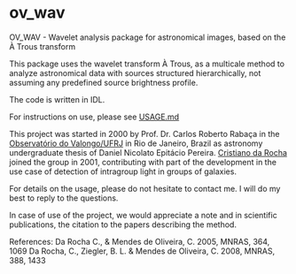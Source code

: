 # ov_wav
OV_WAV - Wavelet analysis package for astronomical images, based on the À Trous transform

This package uses the wavelet transform À Trous, as a multicale method to analyze astronomical data with sources structured hierarchically, not assuming any predefined source brightness profile.

The code is written in IDL.

For instructions on use, please see [USAGE.md](./docs/USAGE.md)

This project was started in 2000 by Prof. Dr. Carlos Roberto Rabaça in the [Observatório do Valongo/UFRJ](http://www.ov.ufrj.br/en/) in Rio de Janeiro, Brazil as astronomy undergraduate thesis of Daniel Nicolato Epitácio Pereira. [Cristiano da Rocha](https://github.com/crisdarocha) joined the group in 2001, contributing with part of the development in the use case of detection of intragroup light in groups of galaxies.

For details on the usage, please do not hesitate to contact me. I will do my best to reply to the questions.

In case of use of the project, we would appreciate a note and in scientific publications, the citation to the papers describing the method.

References:
Da Rocha C., & Mendes de Oliveira, C. 2005, MNRAS, 364, 1069
Da Rocha, C., Ziegler, B. L. & Mendes de Oliveira, C. 2008, MNRAS, 388, 1433
